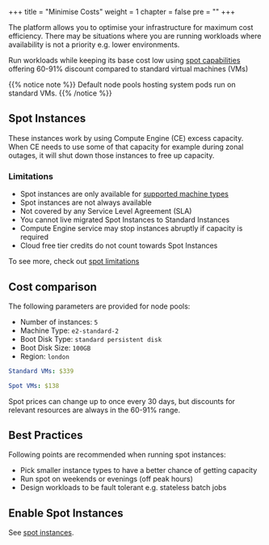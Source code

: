 +++
title = "Minimise Costs"
weight = 1
chapter = false
pre = ""
+++

The platform allows you to optimise your infrastructure for maximum cost efficiency. There may be situations where you are running workloads where availability is not a priority e.g. lower environments.

Run workloads while keeping its base cost low using [spot capabilities](https://cloud.google.com/compute/docs/instances/spot) offering 60-91% discount compared to standard virtual machines (VMs)

{{% notice note %}}
Default node pools hosting system pods run on standard VMs.
{{% /notice %}}

## Spot Instances

These instances work by using Compute Engine (CE) excess capacity. When CE needs to use some of that capacity for example during zonal outages, it will shut down those instances to free up capacity.

### Limitations
- Spot instances are only available for [supported machine types](https://cloud.google.com/compute/docs/machine-resource#spot-machine-types)
- Spot instances are not always available
- Not covered by any Service Level Agreement (SLA)
- You cannot live migrated Spot Instances to Standard Instances
- Compute Engine service may stop instances abruptly if capacity is required
- Cloud free tier credits do not count towards Spot Instances

To see more, check out [spot limitations](https://cloud.google.com/compute/docs/instances/spot#limitations)

## Cost comparison

The following parameters are provided for node pools:
- Number of instances: `5`
- Machine Type: `e2-standard-2`
- Boot Disk Type: `standard persistent disk`
- Boot Disk Size: `100GB`
- Region: `london`

```yaml
Standard VMs: $339

Spot VMs: $138
```

Spot prices can change up to once every 30 days, but discounts for relevant resources are always in the 60-91% range.

## Best Practices
Following points are recommended when running spot instances:

- Pick smaller instance types to have a better chance of getting capacity
- Run spot on weekends or evenings (off peak hours)
- Design workloads to be fault tolerant e.g. stateless batch jobs

## Enable Spot Instances

See [spot instances](./how-tos/minimise-costs).
